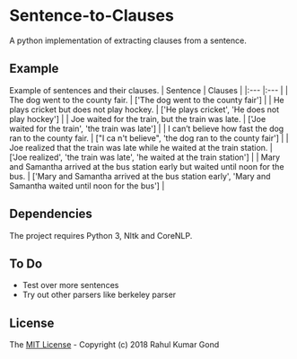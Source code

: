 # Sentence-to-Clauses
A python implementation of extracting clauses from a sentence.

## Example
Example of sentences and their clauses.
| Sentence | Clauses |
|:--- |:--- |
| The dog went to the county fair. | ['The dog went to the county fair'] |
| He plays cricket but does not play hockey. | ['He plays cricket', 'He does not play hockey'] |
| Joe waited for the train, but the train was late. | ['Joe waited for the train', 'the train was late'] |
| I can’t believe how fast the dog ran to the county fair. | ["I ca n't believe", 'the dog ran to the county fair'] |
| Joe realized that the train was late while he waited at the train station. | ['Joe realized', 'the train was late', 'he waited at the train station'] |
| Mary and Samantha arrived at the bus station early but waited until noon for the bus. | ['Mary and Samantha arrived at the bus station early', 'Mary and Samantha waited until noon for the bus'] |

## Dependencies
The project requires Python 3, Nltk and CoreNLP.

## To Do
- Test over more sentences
- Try out other parsers like berkeley parser

## License
The [MIT License][license] - Copyright (c) 2018 Rahul Kumar Gond

[license]: <https://github.com/iamrkg31/sentence-to-clauses/blob/master/LICENSE.md>
